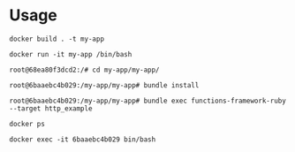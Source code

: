 # Usage

`docker build . -t my-app`

`docker run -it my-app /bin/bash`

`root@68ea80f3dcd2:/# cd my-app/my-app/`

`root@6baaebc4b029:/my-app/my-app# bundle install`

`root@6baaebc4b029:/my-app/my-app# bundle exec functions-framework-ruby --target http_example`

`docker ps`

`docker exec -it 6baaebc4b029 bin/bash`
